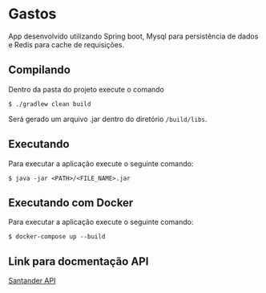 # Gastos

App desenvolvido utilizando Spring boot, Mysql para persistência de dados e Redis para cache de requisições.

## Compilando

Dentro da pasta do projeto execute o comando

```$ ./gradlew clean build```

Será gerado um arquivo .jar dentro do diretório ```/build/libs```.

## Executando

Para executar a aplicação execute o seguinte comando:

```$ java -jar <PATH>/<FILE_NAME>.jar ```

## Executando com Docker

Para executar a aplicação execute o seguinte comando:

```$ docker-compose up --build ```

## Link para docmentação API

[Santander API](https://documenter.getpostman.com/view/7191301/SVSEur2A?version=latest)